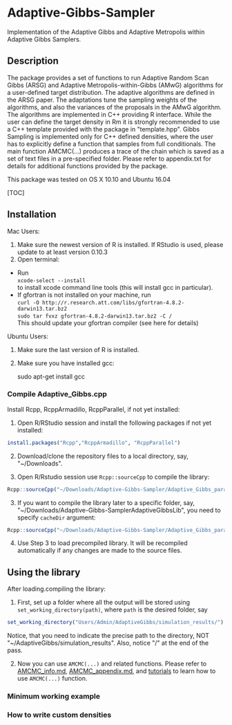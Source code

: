 # Adaptive-Gibbs-Sampler
Implementation of the Adaptive Gibbs and Adaptive Metropolis within Adaptive Gibbs Samplers.

## Description
The package provides a set of functions to run Adaptive Random Scan Gibbs (ARSG) and  Adaptive Metropolis-within-Gibbs (AMwG) algorithms for a user-defined target distribution. The adaptive algorithms are defined in the ARSG paper. The adaptations tune the sampling weights of the algorithms, and also the variances of the proposals in the AMwG algorithm.  The algorithms are implemented in C++ providing R interface. While the user can define the target density in Rm it is strongly recommended to use a C++ template provided with the package in "template.hpp".  Gibbs Sampling is implemented only for C++ defined densities, where the user has to explicitly define a function that samples from full conditionals. The main function AMCMC(...) produces a trace of the chain which  is saved as a set of text files in a pre-specified  folder. Please refer to appendix.txt for details for additional functions provided by the package. 

This package was tested on OS X 10.10 and Ubuntu 16.04

[TOC]

## Installation
Mac Users:
1. Make sure the newest version of R is installed. If RStudio is used, please update to at least version 0.10.3
2. Open terminal:
  * Run <br/>
  `xcode-select --install`<br/>
  to install xcode command line tools (this will install gcc in particular).
  *  If gfortran is not installed on your machine, run <br/>
		`curl -O http://r.research.att.com/libs/gfortran-4.8.2-darwin13.tar.bz2`<br/>
		`sudo tar fvxz gfortran-4.8.2-darwin13.tar.bz2 -C /`<br/>
    This should update your gfortran compiler (see here for details)


Ubuntu Users:
1. Make sure the last version of R is installed.
2. Make sure you have installed gcc:

	sudo apt-get install gcc

### Compile Adaptive_Gibbs.cpp

Install Rcpp, RcppArmadillo, RcppParallel, if not yet installed:
1. Open R/RStudio session and install the following packages if not yet installed:<br/>
```R
install.packages("Rcpp","RcppArmadillo", "RcppParallel")
```
2. Download/clone the repository files to a local directory, say, "~/Downloads".

3. Open R/Rstudio session use `Rcpp::sourceCpp` to compile the library:
```R
Rcpp::sourceCpp("~/Downloads/Adaptive-Gibbs-Sampler/Adaptive_Gibbs_parallel.cpp")
```

3. If you want to compile the library later to a specific folder, say, "~/Downloads/Adaptive-Gibbs-SamplerAdaptiveGibbsLib", you need to specify `cacheDir` argument:
```R
Rcpp::sourceCpp("~/Downloads/Adaptive-Gibbs-Sampler/Adaptive_Gibbs_parallel.cpp", cacheDir = "~/Downloads/Adaptive-Gibbs-Sampler/AdaptiveGibbsLib")
```
4. Use Step 3 to load precompiled library. It will be recompiled automatically if any changes are made to the source files.

## Using the library

After loading.compiling the library:
1. First, set up a folder where all the output will be stored using `set_working_directory(path)`, where `path` is the desired folder, say 
```R
set_working_directory("Users/Admin/AdaptiveGibbs/simulation_results/")
```
Notice, that you need to indicate the precise path to the directory, NOT "~/AdaptiveGibbs/simulation_results". Also, notice "/" at the end of the pass.

2. Now you can use `AMCMC(...)` and related functions. Please refer to [AMCMC_info.md](../master/AMCMC_info.md), [AMCMC_appendix.md](../master/AMCMC_appendix.md),  and [tutorials](../master/tutorials) to learn how to use `AMCMC(...)` function. 

### Minimum working example

### How to write custom densities

